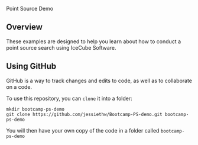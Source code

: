 Point Source Demo

## Overview 
These examples are designed to help you learn about how to conduct a point source search using IceCube Software. 

## Using GitHub
GitHub is a way to track changes and edits to code, as well as to collaborate on a code. 

To use this repository, you can `clone` it into a folder:

```console
mkdir bootcamp-ps-demo
git clone https://github.com/jessiethw/Bootcamp-PS-demo.git bootcamp-ps-demo
```

You will then have your own copy of the code in a folder called `bootcamp-ps-demo`
